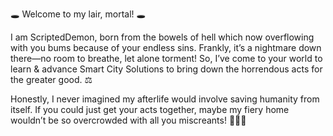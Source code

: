 🕳️ Welcome to my lair, mortal! 🕳️ 

I am ScriptedDemon, born from the bowels of hell which now overflowing with you bums because of your endless sins. Frankly, it’s a nightmare down there—no room to breathe, let alone torment! So, I’ve come to your world to learn & advance Smart City Solutions to bring down the horrendous acts for the greater good. ⚖️

Honestly, I never imagined my afterlife would involve saving humanity from itself. If you could just get your acts together, maybe my fiery home wouldn’t be so overcrowded with all you miscreants! 🤦🏿‍♂️
